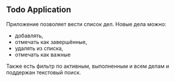 Todo Application
-----

Приложение позволяет вести список дел. Новые дела можно:
- добавлять, 
- отмечать как завершённые, 
- удалять из списка,
- отмечать как важные

Также есть фильтр по активным, выполненным и всем делам и поддержан текстовый поиск.